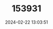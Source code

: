 ---
title: "153931"
category: "Cambarellus puer"
draft: false
date: 2024-02-22 13:03:51
languages:
  English: ["Swamp Dwarf Crayfish"]
---